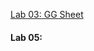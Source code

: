 [Lab 03: GG Sheet](https://docs.google.com/spreadsheets/d/1JjwdW0BQ-33IddqGIMiLjuz4DGR4mTS3Cuo7PJTJHl0/edit?usp=sharing)

#### Lab 05:
<img scr = "/Reports/noti.png">
